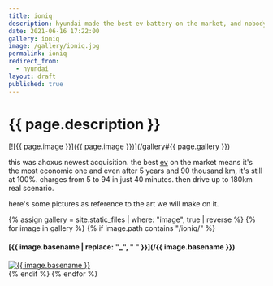 ```yaml
---
title: ioniq
description: hyundai made the best ev battery on the market, and nobody knows it
date: 2021-06-16 17:22:00
gallery: ioniq
image: /gallery/ioniq.jpg
permalink: ioniq
redirect_from:
  - hyundai
layout: draft
published: true
---
```


# {{ page.description }}

[![{{ page.image }}]({{ page.image }})](/gallery#{{ page.gallery }})

this was ahoxus newest acquisition. the best [ev](/ev) on the market means it's the most economic one and even after 5 years and 90 thousand km, it's still at 100%. charges from 5 to 94 in just 40 minutes. then drive up to 180km real scenario.

here's some pictures as reference to the art we will make on it.

<section id="thumbnails">
  {% assign gallery = site.static_files | where: "image", true | reverse %}
  {% for image in gallery %}
  {% if image.path contains "/ioniq/" %}
  <article>
   <a name="{{ image.name }}" />
   <h4>[{{ image.basename | replace: "_", " " }}](/{{ image.basename }})</h4>
   <a class="thumbnail" href="{{ image.path }}" data-position="{{ site.thumbnail_position }}"><img src="{{ image.path }}" alt="{{ image.basename }}" /></a>
  </article>
  {% endif %}
  {% endfor %}
</section>
